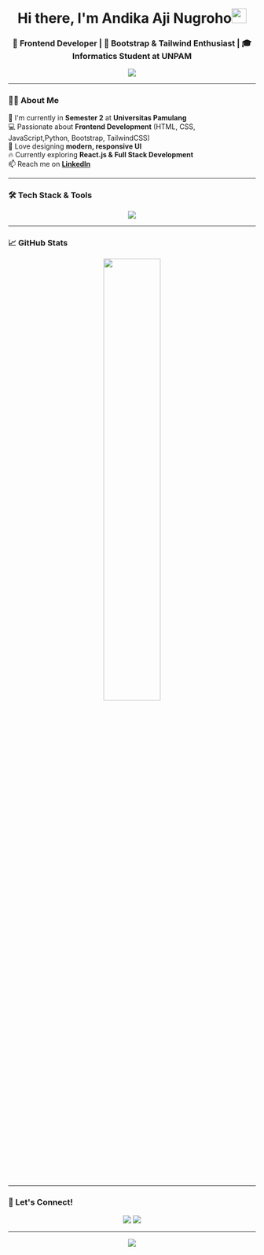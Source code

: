 <h1 align="center">Hi there, I'm Andika Aji Nugroho<img src="https://media.giphy.com/media/hvRJCLFzcasrR4ia7z/giphy.gif" width="30px"/>
</h1>
<h3 align="center">🚀 Frontend Developer | 🎨 Bootstrap & Tailwind Enthusiast | 🎓 Informatics Student at UNPAM</h3>

<p align="center">
  <img src="https://readme-typing-svg.herokuapp.com?font=Fira+Code&size=20&pause=1000&color=0EA5E9&center=true&vCenter=true&width=500&lines=Building+Responsive+Websites;Bootstrap+%2B+Tailwind+Lover;Frontend+Development+Enthusiast;Lifelong+Learner" />
</p>

---

### 👨‍💻 About Me  
🏫 I'm currently in **Semester 2** at **Universitas Pamulang**  
💻 Passionate about **Frontend Development** (HTML, CSS, JavaScript,Python, Bootstrap, TailwindCSS)  
🎨 Love designing **modern, responsive UI**  
🔥 Currently exploring **React.js & Full Stack Development**  
📫 Reach me on **[LinkedIn](https://www.linkedin.com/in/andika-aji-nugroho/)**  

---

### 🛠 Tech Stack & Tools  
<p align="center">
  <img src="https://skillicons.dev/icons?i=html,css,js,bootstrap,tailwind,react,git,vscode,github,python" />
</p>

---

### 📈 GitHub Stats  
<p align="center">
  <img width="48%" src="https://github-readme-stats.vercel.app/api?username=Ajinug1408&show_icons=true&theme=tokyonight" />
</p>

</p>

---

### 🎯 Let's Connect!  
<p align="center">
  <a href="https://www.linkedin.com/in/andika-aji-nugroho"><img src="https://img.shields.io/badge/LinkedIn-%230077B5.svg?style=for-the-badge&logo=linkedin&logoColor=white" /></a>
  <a href="https://github.com/Ajinug1408"><img src="https://img.shields.io/badge/GitHub-000000?style=for-the-badge&logo=github&logoColor=white" /></a>
</p>

---

<p align="center">
  <img src="https://readme-typing-svg.herokuapp.com?font=Fira+Code&size=25&pause=1000&color=F75C03&center=true&vCenter=true&width=500&lines=🔥+Happy+Coding!+🚀;Keep+Building!+💻;Never+Stop+Learning!+📚" />
</p>
